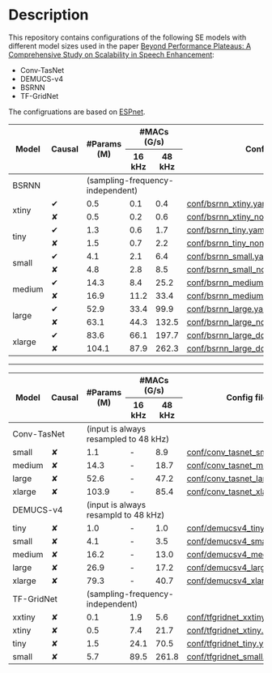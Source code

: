 # Description
This repository contains configurations of the following SE models with different model sizes used in the paper [Beyond Performance Plateaus: A Comprehensive Study on Scalability in Speech Enhancement](https://arxiv.org/abs/2406.04269):
  * Conv-TasNet
  * DEMUCS-v4
  * BSRNN
  * TF-GridNet

The configruations are based on [ESPnet](https://github.com/espnet/espnet).

<!-- <style type="text/css">
.tg  {border-collapse:collapse;border-color:#ccc;border-spacing:0;}
.tg td{background-color:#fff;border-color:#ccc;border-style:solid;border-width:1px;color:#333;
  font-family:Arial, sans-serif;font-size:14px;overflow:hidden;padding:10px 5px;word-break:normal;}
.tg th{background-color:#f0f0f0;border-color:#ccc;border-style:solid;border-width:1px;color:#333;
  font-family:Arial, sans-serif;font-size:14px;font-weight:normal;overflow:hidden;padding:10px 5px;word-break:normal;}
.tg .tg-z4i2{border-color:#ffffff;text-align:left;vertical-align:middle}
.tg .tg-m7vq{background-color:#ffffff;border-color:#ffffff;font-weight:bold;text-align:left;vertical-align:middle}
.tg .tg-qj9o{background-color:#ffffff;border-color:#ffffff;font-weight:bold;text-align:center;vertical-align:middle}
.tg .tg-hxqw{background-color:#f0f0f0;border-color:#ffffff;font-style:italic;text-align:left;vertical-align:middle}
.tg .tg-7bul{background-color:#f0f0f0;border-color:#ffffff;font-style:italic;text-align:right;vertical-align:middle}
.tg .tg-v0mg{border-color:#ffffff;text-align:center;vertical-align:middle}
</style> -->
<table class="tg">
<thead>
  <tr>
    <th class="tg-m7vq" rowspan="2">Model</th>
    <th class="tg-qj9o" rowspan="2">Causal</th>
    <th class="tg-qj9o" rowspan="2">#Params (M)</th>
    <th class="tg-qj9o" colspan="2">#MACs (G/s)</th>
    <th class="tg-m7vq" rowspan="2">Config file</th>
  </tr>
  <tr>
    <th class="tg-qj9o">16 kHz</th>
    <th class="tg-qj9o">48 kHz</th>
  </tr>
</thead>
<tbody>
  <tr>
    <td class="tg-hxqw" colspan="2">BSRNN</td>
    <td class="tg-7bul" colspan="3">(sampling-frequency-independent)</td>
    <td class="tg-hxqw" colspan="1"></td>
  </tr>
  <tr>
    <td class="tg-z4i2" rowspan="2">xtiny</td>
    <td class="tg-v0mg">✔︎</td>
    <td class="tg-v0mg">0.5</td>
    <td class="tg-v0mg">0.1</td>
    <td class="tg-v0mg">0.4</td>
    <td class="tg-z4i2"><a href="https://github.com/anonymous-link/se-scaling/blob/main/conf/bsrnn_xtiny.yaml">conf/bsrnn_xtiny.yaml</a></td>
  </tr>
  <tr>
    <td class="tg-v0mg">✘</td>
    <td class="tg-v0mg">0.5</td>
    <td class="tg-v0mg">0.2</td>
    <td class="tg-v0mg">0.6</td>
    <td class="tg-z4i2"><a href="https://github.com/anonymous-link/se-scaling/blob/main/conf/bsrnn_xtiny_noncausal.yaml">conf/bsrnn_xtiny_noncausal.yaml</a></td>
  </tr>
  <tr>
    <td class="tg-z4i2" rowspan="2">tiny</td>
    <td class="tg-v0mg">✔︎</td>
    <td class="tg-v0mg">1.3</td>
    <td class="tg-v0mg">0.6</td>
    <td class="tg-v0mg">1.7</td>
    <td class="tg-z4i2"><a href="https://github.com/anonymous-link/se-scaling/blob/main/conf/bsrnn_tiny.yaml">conf/bsrnn_tiny.yaml</a></td>
  </tr>
  <tr>
    <td class="tg-v0mg">✘</td>
    <td class="tg-v0mg">1.5</td>
    <td class="tg-v0mg">0.7</td>
    <td class="tg-v0mg">2.2</td>
    <td class="tg-z4i2"><a href="https://github.com/anonymous-link/se-scaling/blob/main/conf/bsrnn_tiny_noncausal.yaml">conf/bsrnn_tiny_noncausal.yaml</a></td>
  </tr>
  <tr>
    <td class="tg-z4i2" rowspan="2">small</td>
    <td class="tg-v0mg">✔︎</td>
    <td class="tg-v0mg">4.1</td>
    <td class="tg-v0mg">2.1</td>
    <td class="tg-v0mg">6.4</td>
    <td class="tg-z4i2"><a href="https://github.com/anonymous-link/se-scaling/blob/main/conf/bsrnn_small.yaml">conf/bsrnn_small.yaml</a></td>
  </tr>
  <tr>
    <td class="tg-v0mg">✘</td>
    <td class="tg-v0mg">4.8</td>
    <td class="tg-v0mg">2.8</td>
    <td class="tg-v0mg">8.5</td>
    <td class="tg-z4i2"><a href="https://github.com/anonymous-link/se-scaling/blob/main/conf/bsrnn_small_noncausal.yaml">conf/bsrnn_small_noncausal.yaml</a></td>
  </tr>
  <tr>
    <td class="tg-z4i2" rowspan="2">medium</td>
    <td class="tg-v0mg">✔︎</td>
    <td class="tg-v0mg">14.3</td>
    <td class="tg-v0mg">8.4</td>
    <td class="tg-v0mg">25.2</td>
    <td class="tg-z4i2"><a href="https://github.com/anonymous-link/se-scaling/blob/main/conf/bsrnn_medium.yaml">conf/bsrnn_medium.yaml</a></td>
  </tr>
  <tr>
    <td class="tg-v0mg">✘</td>
    <td class="tg-v0mg">16.9</td>
    <td class="tg-v0mg">11.2</td>
    <td class="tg-v0mg">33.4</td>
    <td class="tg-z4i2"><a href="https://github.com/anonymous-link/se-scaling/blob/main/conf/bsrnn_medium_noncausal.yaml">conf/bsrnn_medium_noncausal.yaml</a></td>
  </tr>
  <tr>
    <td class="tg-z4i2" rowspan="2">large</td>
    <td class="tg-v0mg">✔︎</td>
    <td class="tg-v0mg">52.9</td>
    <td class="tg-v0mg">33.4</td>
    <td class="tg-v0mg">99.9</td>
    <td class="tg-z4i2"><a href="https://github.com/anonymous-link/se-scaling/blob/main/conf/bsrnn_large.yaml">conf/bsrnn_large.yaml</a></td>
  </tr>
  <tr>
    <td class="tg-v0mg">✘</td>
    <td class="tg-v0mg">63.1</td>
    <td class="tg-v0mg">44.3</td>
    <td class="tg-v0mg">132.5</td>
    <td class="tg-z4i2"><a href="https://github.com/anonymous-link/se-scaling/blob/main/conf/bsrnn_large_noncausal.yaml">conf/bsrnn_large_noncausal.yaml</a></td>
  </tr>
  <tr>
    <td class="tg-z4i2" rowspan="2">xlarge</td>
    <td class="tg-v0mg">✔︎</td>
    <td class="tg-v0mg">83.6</td>
    <td class="tg-v0mg">66.1</td>
    <td class="tg-v0mg">197.7</td>
    <td class="tg-z4i2"><a href="https://github.com/anonymous-link/se-scaling/blob/main/conf/bsrnn_large_double.yaml">conf/bsrnn_large_double.yaml</a></td>
  </tr>
  <tr>
    <td class="tg-v0mg">✘</td>
    <td class="tg-v0mg">104.1</td>
    <td class="tg-v0mg">87.9</td>
    <td class="tg-v0mg">262.3</td>
    <td class="tg-z4i2"><a href="https://github.com/anonymous-link/se-scaling/blob/main/conf/bsrnn_large_double_noncausal.yaml">conf/bsrnn_large_double_noncausal.yaml</a></td>
  </tr>
</tbody>
</table>

--------

<!-- <style type="text/css">
.tg  {border-collapse:collapse;border-color:#ccc;border-spacing:0;}
.tg td{background-color:#fff;border-color:#ccc;border-style:solid;border-width:0px;color:#333;
  font-family:Arial, sans-serif;font-size:14px;overflow:hidden;padding:10px 5px;word-break:normal;}
.tg th{background-color:#f0f0f0;border-color:#ccc;border-style:solid;border-width:0px;color:#333;
  font-family:Arial, sans-serif;font-size:14px;font-weight:normal;overflow:hidden;padding:10px 5px;word-break:normal;}
.tg .tg-lboi{border-color:inherit;text-align:left;vertical-align:middle}
.tg .tg-9wq8{border-color:inherit;text-align:center;vertical-align:middle}
.tg .tg-ee30{background-color:#ffffff;border-color:inherit;font-weight:bold;text-align:center;vertical-align:middle}
.tg .tg-8f26{background-color:#ffffff;border-color:inherit;font-weight:bold;text-align:left;vertical-align:middle}
.tg .tg-uzvj{border-color:inherit;font-weight:bold;text-align:center;vertical-align:middle}
.tg .tg-vqkg{background-color:#f0f0f0;border-color:inherit;font-style:italic;text-align:left;vertical-align:middle}
.tg .tg-35at{background-color:#f0f0f0;border-color:inherit;font-style:italic;text-align:right;vertical-align:middle}
</style> -->
<table class="tg">
<thead>
  <tr>
    <th class="tg-8f26" rowspan="2">Model</th>
    <th class="tg-ee30" rowspan="2">Causal</th>
    <th class="tg-ee30" rowspan="2">#Params (M)</th>
    <th class="tg-ee30" colspan="2">#MACs (G/s)</th>
    <th class="tg-8f26" rowspan="2">Config file</th>
  </tr>
  <tr>
    <th class="tg-ee30">16 kHz</th>
    <th class="tg-ee30">48 kHz</th>
  </tr>
</thead>
<tbody>
  <tr>
    <td class="tg-vqkg" colspan="2">Conv-TasNet</td>
    <td class="tg-35at" colspan="3">(input is always resampled to 48 kHz)</td>
    <td class="tg-vqkg" colspan="2"></td>
  </tr>
  <tr>
    <td class="tg-lboi">small</td>
    <td class="tg-9wq8">✘</td>
    <td class="tg-9wq8">1.1</td>
    <td class="tg-9wq8">-</td>
    <td class="tg-9wq8">8.9</td>
    <td class="tg-lboi"><a href="https://github.com/anonymous-link/se-scaling/blob/main/conf/conv_tasnet_small.yaml">conf/conv_tasnet_small.yaml</a></td>
  </tr>
  <tr>
    <td class="tg-lboi">medium</td>
    <td class="tg-9wq8">✘</td>
    <td class="tg-9wq8">14.3</td>
    <td class="tg-9wq8">-</td>
    <td class="tg-9wq8">18.7</td>
    <td class="tg-lboi"><a href="https://github.com/anonymous-link/se-scaling/blob/main/conf/conv_tasnet_medium.yaml">conf/conv_tasnet_medium.yaml</a></td>
  </tr>
  <tr>
    <td class="tg-lboi">large</td>
    <td class="tg-9wq8">✘</td>
    <td class="tg-9wq8">52.6</td>
    <td class="tg-9wq8">-</td>
    <td class="tg-9wq8">47.2</td>
    <td class="tg-lboi"><a href="https://github.com/anonymous-link/se-scaling/blob/main/conf/conv_tasnet_large.yaml">conf/conv_tasnet_large.yaml</a></td>
  </tr>
  <tr>
    <td class="tg-lboi">xlarge</td>
    <td class="tg-9wq8">✘</td>
    <td class="tg-9wq8">103.9</td>
    <td class="tg-9wq8">-</td>
    <td class="tg-9wq8">85.4</td>
    <td class="tg-lboi"><a href="https://github.com/anonymous-link/se-scaling/blob/main/conf/conv_tasnet_xlarge.yaml">conf/conv_tasnet_xlarge.yaml</a></td>
  </tr>
  <tr>
    <td class="tg-vqkg" colspan="2">DEMUCS-v4</td>
    <td class="tg-35at" colspan="3">(input is always resampld to 48 kHz)</td>
    <td class="tg-vqkg" colspan="2"></td>
  </tr>
  <tr>
    <td class="tg-lboi">tiny</td>
    <td class="tg-9wq8">✘</td>
    <td class="tg-9wq8">1.0</td>
    <td class="tg-9wq8">-</td>
    <td class="tg-9wq8">1.0</td>
    <td class="tg-lboi"><a href="https://github.com/anonymous-link/se-scaling/blob/main/conf/demucsv4_tiny.yaml">conf/demucsv4_tiny.yaml</a></td>
  </tr>
  <tr>
    <td class="tg-lboi">small</td>
    <td class="tg-9wq8">✘</td>
    <td class="tg-9wq8">4.1</td>
    <td class="tg-9wq8">-</td>
    <td class="tg-9wq8">3.5</td>
    <td class="tg-lboi"><a href="https://github.com/anonymous-link/se-scaling/blob/main/conf/demucsv4_small.yaml">conf/demucsv4_small.yaml</a></td>
  </tr>
  <tr>
    <td class="tg-lboi">medium</td>
    <td class="tg-9wq8">✘</td>
    <td class="tg-9wq8">16.2</td>
    <td class="tg-9wq8">-</td>
    <td class="tg-9wq8">13.0</td>
    <td class="tg-lboi"><a href="https://github.com/anonymous-link/se-scaling/blob/main/conf/demucsv4_medium.yaml">conf/demucsv4_medium.yaml</a></td>
  </tr>
  <tr>
    <td class="tg-lboi">large</td>
    <td class="tg-9wq8">✘</td>
    <td class="tg-9wq8">26.9</td>
    <td class="tg-9wq8">-</td>
    <td class="tg-9wq8">17.2</td>
    <td class="tg-lboi"><a href="https://github.com/anonymous-link/se-scaling/blob/main/conf/demucsv4_large.yaml">conf/demucsv4_large.yaml</a></td>
  </tr>
  <tr>
    <td class="tg-lboi">xlarge</td>
    <td class="tg-9wq8">✘</td>
    <td class="tg-9wq8">79.3</td>
    <td class="tg-9wq8">-</td>
    <td class="tg-9wq8">40.7</td>
    <td class="tg-lboi"><a href="https://github.com/anonymous-link/se-scaling/blob/main/conf/demucsv4_xlarge.yaml">conf/demucsv4_xlarge.yaml</a></td>
  </tr>
  <tr>
    <td class="tg-vqkg" colspan="2">TF-GridNet</td>
    <td class="tg-35at" colspan="3">(sampling-frequency-independent)</td>
    <td class="tg-vqkg" colspan="2"></td>
  </tr>
  <tr>
    <td class="tg-lboi">xxtiny</td>
    <td class="tg-9wq8">✘</td>
    <td class="tg-9wq8">0.1</td>
    <td class="tg-9wq8">1.9</td>
    <td class="tg-9wq8">5.6</td>
    <td class="tg-lboi"><a href="https://github.com/anonymous-link/se-scaling/blob/main/conf/tfgridnet_xxtiny.yaml">conf/tfgridnet_xxtiny.yaml</a></td>
  </tr>
  <tr>
    <td class="tg-lboi">xtiny</td>
    <td class="tg-9wq8">✘</td>
    <td class="tg-9wq8">0.5</td>
    <td class="tg-9wq8">7.4</td>
    <td class="tg-9wq8">21.7</td>
    <td class="tg-lboi"><a href="https://github.com/anonymous-link/se-scaling/blob/main/conf/tfgridnet_xtiny.yaml">conf/tfgridnet_xtiny.yaml</a></td>
  </tr>
  <tr>
    <td class="tg-lboi">tiny</td>
    <td class="tg-9wq8">✘</td>
    <td class="tg-9wq8">1.5</td>
    <td class="tg-9wq8">24.1</td>
    <td class="tg-9wq8">70.5</td>
    <td class="tg-lboi"><a href="https://github.com/anonymous-link/se-scaling/blob/main/conf/tfgridnet_tiny.yaml">conf/tfgridnet_tiny.yaml</a></td>
  </tr>
  <tr>
    <td class="tg-lboi">small</td>
    <td class="tg-9wq8">✘</td>
    <td class="tg-9wq8">5.7</td>
    <td class="tg-9wq8">89.5</td>
    <td class="tg-9wq8">261.8</td>
    <td class="tg-lboi"><a href="https://github.com/anonymous-link/se-scaling/blob/main/conf/tfgridnet_small.yaml">conf/tfgridnet_small.yaml</a></td>
  </tr>
</tbody>
</table>
